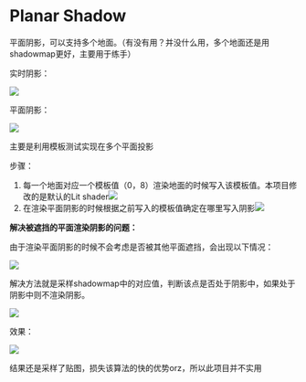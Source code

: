 # Planar Shadow

平面阴影，可以支持多个地面。（有没有用？并没什么用，多个地面还是用shadowmap更好，主要用于练手）

实时阴影：

![](https://typora-picture-back-up.oss-cn-hangzhou.aliyuncs.com/planarshadow1.png)

平面阴影：

![](https://typora-picture-back-up.oss-cn-hangzhou.aliyuncs.com/planarShadow2.png)

主要是利用模板测试实现在多个平面投影

步骤：

1. 每一个地面对应一个模板值（0，8）渲染地面的时候写入该模板值。本项目修改的是默认的Lit shader![](https://typora-picture-back-up.oss-cn-hangzhou.aliyuncs.com/lit1.png)
2. 在渲染平面阴影的时候根据之前写入的模板值确定在哪里写入阴影![](https://typora-picture-back-up.oss-cn-hangzhou.aliyuncs.com/ps.png)

**解决被遮挡的平面渲染阴影的问题：**

由于渲染平面阴影的时候不会考虑是否被其他平面遮挡，会出现以下情况：

![](https://typora-picture-back-up.oss-cn-hangzhou.aliyuncs.com/pp.png)

解决方法就是采样shadowmap中的对应值，判断该点是否处于阴影中，如果处于阴影中则不渲染阴影。

![](https://typora-picture-back-up.oss-cn-hangzhou.aliyuncs.com/fragps.png)

效果：

![](https://typora-picture-back-up.oss-cn-hangzhou.aliyuncs.com/ps2.png)

结果还是采样了贴图，损失该算法的快的优势orz，所以此项目并不实用
